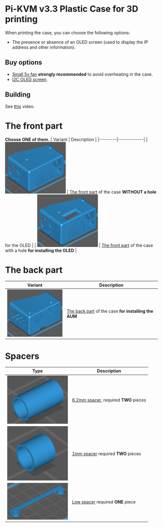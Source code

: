 # Pi-KVM v3.3 Plastic Case for 3D printing
When printing the case, you can choose the following options:
- The presence or absence of an OLED screen (used to display the IP address and other information).

## Buy options
* [Small 5v fan](https://www.amazon.com/GeeekPi-Raspberry-30x30x7mm-Brushless-Retroflag/dp/B07C9C99RM) **strongly recommended** to avoid overheating in the case.
* [I2C OLED screen](https://www.amazon.com/Pieces-Display-Module-SSD1306-Screen/dp/B08TLXYKS6).

## Building
See [this](https://www.youtube.com/watch?v=-SRL92VJ870) video.

# The front part
**Choose ONE of them.**
| Variant | Description |
|---------|-------------|
| <img src="case_a_no_oled.png" width=200 /> | [The front part](case_a_no_oled.stl) of the case **WITHOUT a hole** for the OLED |
| <img src="case_a.png" width=200 /> | [The front part](case_a.stl) of the case with a hole **for installing the OLED** |

# The back part
| Variant | Description |
|---------|-------------|
| <img src="case_b.png" width=200 /> | [The back part](case_b.stl) of the case **for installing the AUM** |

# Spacers
| Type | Description |
|------|-------------|
| <img src="spacer_6.2mm.png" width=200 /> | [6.2mm spacer](spacer_6.2mm.stl), required **TWO** pieces |
| <img src="spacer_1mm.png" width=200 /> | [1mm spacer](spacer_1mm.stl) required **TWO** pieces |
| <img src="low_spacer.png" width=200 /> | [Low spacer](low_spacer.stl) required **ONE** piece |
